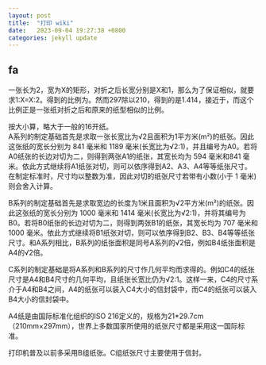 ```yaml
---
layout: post
title:  "打印 wiki"
date:   2023-09-04 19:27:38 +0800
categories: jekyll update
---
```



## fa

一张长为2，宽为X的矩形，对折之后长宽分别是X和1，那么为了保证相似，就要求1:X=X:2。得到的比例为。然而297除以210，得到的是1.414，接近于，而这个比例正是一张纸对折之后和原来的纸型相似的比例。  
  
按大小算，略大于一般的16开纸。  
A系列的制定基础首先是求取一张长宽比为√2且面积为1平方米(m²)的纸张。因此这张纸的宽长分别为 841 毫米和 1189 毫米(长宽比为√2:1)，并且编号为A0。若将A0纸张的长边对切为二，则得到两张A1的纸张，其宽长均为 594 毫米和841 毫米。依此方式继续将A1纸张对切，则可以依序得到A2、A3、A4等等纸张尺寸。在制定标准时，尺寸均以整数为准，因此对切的纸张尺寸若带有小数(小于 1 毫米)则会舍入计算。  
  
B系列的制定基础首先是求取宽边的长度为1米且面积为√2平方米(m²)的纸张。因此这张纸的宽长分别为 1000 毫米和 1414 毫米(长宽比为√2:1)，并将其编号为B0。若将B0纸张的长边对切为二，则得到两张B1的纸张，其宽长均为 707 毫米和 1000 毫米。依此方式继续将B1纸张对切，则可以依序得到B2、B3、B4等等纸张尺寸。和A系列相比，B系列的纸张面积是同号A系列的√2倍，例如B4纸张面积是A4的√2倍。  
  
C系列的制定基础是将A系列和B系列的尺寸作几何平均而求得的。例如C4的纸张尺寸是A4和B4尺寸的几何平均，且纸张长宽比仍为√2:1。这样一来，C4的尺寸系介于A4和B4之间，A4的纸张可以装入C4大小的信封袋中，而C4的纸张可以装入B4大小的信封袋中。  
  
A4纸是由国际标准化组织的ISO 216定义的，规格为21*29.7cm（210mm×297mm），世界上多数国家所使用的纸张尺寸都是采用这一国际标准。  
  
打印机普及以前多采用B组纸张。C组纸张尺寸主要使用于信封。  
